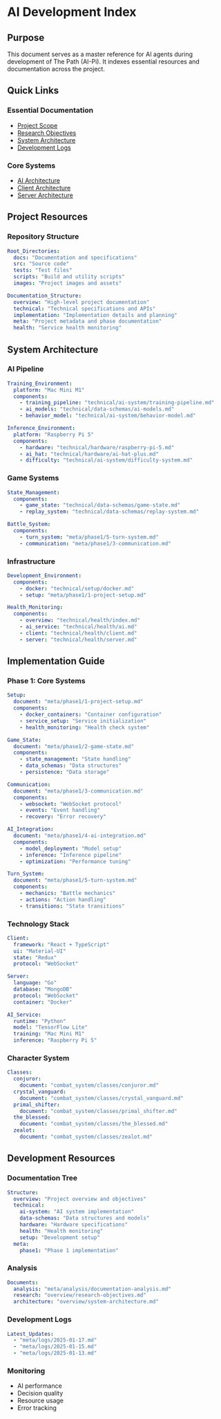 # AI Development Index

## Purpose

This document serves as a master reference for AI agents during development of The Path (AI-Pi). It indexes essential resources and documentation across the project.

## Quick Links

### Essential Documentation
- [Project Scope](../../../overview/project-scope.md)
- [Research Objectives](../../../overview/research-objectives.md)
- [System Architecture](../../../overview/system-architecture.md)
- [Development Logs](../../logs/index.md)

### Core Systems
- [AI Architecture](architecture.md)
- [Client Architecture](../client/architecture.md)
- [Server Architecture](../server/architecture.md)

## Project Resources

### Repository Structure
```yaml
Root_Directories:
  docs: "Documentation and specifications"
  src: "Source code"
  tests: "Test files"
  scripts: "Build and utility scripts"
  images: "Project images and assets"

Documentation_Structure:
  overview: "High-level project documentation"
  technical: "Technical specifications and APIs"
  implementation: "Implementation details and planning"
  meta: "Project metadata and phase documentation"
  health: "Service health monitoring"
```

## System Architecture

### AI Pipeline
```yaml
Training_Environment:
  platform: "Mac Mini M1"
  components:
    - training_pipeline: "technical/ai-system/training-pipeline.md"
    - ai_models: "technical/data-schemas/ai-models.md"
    - behavior_model: "technical/ai-system/behavior-model.md"

Inference_Environment:
  platform: "Raspberry Pi 5"
  components:
    - hardware: "technical/hardware/raspberry-pi-5.md"
    - ai_hat: "technical/hardware/ai-hat-plus.md"
    - difficulty: "technical/ai-system/difficulty-system.md"
```

### Game Systems
```yaml
State_Management:
  components:
    - game_state: "technical/data-schemas/game-state.md"
    - replay_system: "technical/data-schemas/replay-system.md"

Battle_System:
  components:
    - turn_system: "meta/phase1/5-turn-system.md"
    - communication: "meta/phase1/3-communication.md"
```

### Infrastructure
```yaml
Development_Environment:
  components:
    - docker: "technical/setup/docker.md"
    - setup: "meta/phase1/1-project-setup.md"

Health_Monitoring:
  components:
    - overview: "technical/health/index.md"
    - ai_service: "technical/health/ai.md"
    - client: "technical/health/client.md"
    - server: "technical/health/server.md"
```

## Implementation Guide

### Phase 1: Core Systems
```yaml
Setup:
  document: "meta/phase1/1-project-setup.md"
  components:
    - docker_containers: "Container configuration"
    - service_setup: "Service initialization"
    - health_monitoring: "Health check system"

Game_State:
  document: "meta/phase1/2-game-state.md"
  components:
    - state_management: "State handling"
    - data_schemas: "Data structures"
    - persistence: "Data storage"

Communication:
  document: "meta/phase1/3-communication.md"
  components:
    - websocket: "WebSocket protocol"
    - events: "Event handling"
    - recovery: "Error recovery"

AI_Integration:
  document: "meta/phase1/4-ai-integration.md"
  components:
    - model_deployment: "Model setup"
    - inference: "Inference pipeline"
    - optimization: "Performance tuning"

Turn_System:
  document: "meta/phase1/5-turn-system.md"
  components:
    - mechanics: "Battle mechanics"
    - actions: "Action handling"
    - transitions: "State transitions"
```

### Technology Stack
```yaml
Client:
  framework: "React + TypeScript"
  ui: "Material-UI"
  state: "Redux"
  protocol: "WebSocket"

Server:
  language: "Go"
  database: "MongoDB"
  protocol: "WebSocket"
  container: "Docker"

AI_Service:
  runtime: "Python"
  model: "TensorFlow Lite"
  training: "Mac Mini M1"
  inference: "Raspberry Pi 5"
```

### Character System
```yaml
Classes:
  conjuror:
    document: "combat_system/classes/conjuror.md"
  crystal_vanguard:
    document: "combat_system/classes/crystal_vanguard.md"
  primal_shifter:
    document: "combat_system/classes/primal_shifter.md"
  the_blessed:
    document: "combat_system/classes/the_blessed.md"
  zealot:
    document: "combat_system/classes/zealot.md"
```

## Development Resources

### Documentation Tree
```yaml
Structure:
  overview: "Project overview and objectives"
  technical:
    ai-system: "AI system implementation"
    data-schemas: "Data structures and models"
    hardware: "Hardware specifications"
    health: "Health monitoring"
    setup: "Development setup"
  meta:
    phase1: "Phase 1 implementation"
```

### Analysis
```yaml
Documents:
  analysis: "meta/analysis/documentation-analysis.md"
  research: "overview/research-objectives.md"
  architecture: "overview/system-architecture.md"
```

### Development Logs
```yaml
Latest_Updates:
  - "meta/logs/2025-01-17.md"
  - "meta/logs/2025-01-15.md"
  - "meta/logs/2025-01-13.md"
```

### Monitoring
* AI performance
* Decision quality
* Resource usage
* Error tracking
